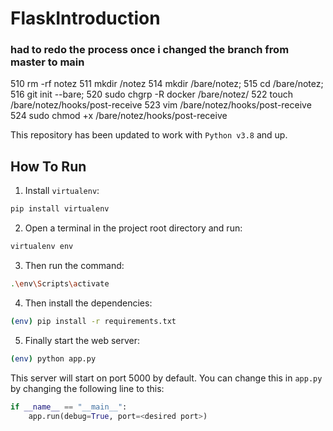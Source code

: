 # FlaskIntroduction


### had to redo the process once i changed the branch from master to main

  510  rm -rf notez
  511  mkdir /notez
  514  mkdir /bare/notez;
  515  cd /bare/notez;
  516  git init --bare;
  520  sudo chgrp -R docker /bare/notez/
  522  touch /bare/notez/hooks/post-receive
  523  vim /bare/notez/hooks/post-receive
  524  sudo chmod +x /bare/notez/hooks/post-receive


This repository has been updated to work with `Python v3.8` and up.

## How To Run
1. Install `virtualenv`:
```sh
pip install virtualenv
```

2. Open a terminal in the project root directory and run:
```sh
virtualenv env
```

3. Then run the command:
```sh
.\env\Scripts\activate
```

4. Then install the dependencies:
```sh
(env) pip install -r requirements.txt
```

5. Finally start the web server:
```sh
(env) python app.py
```

This server will start on port 5000 by default. You can change this in `app.py` by changing the following line to this:

```python
if __name__ == "__main__":
    app.run(debug=True, port=<desired port>)
```